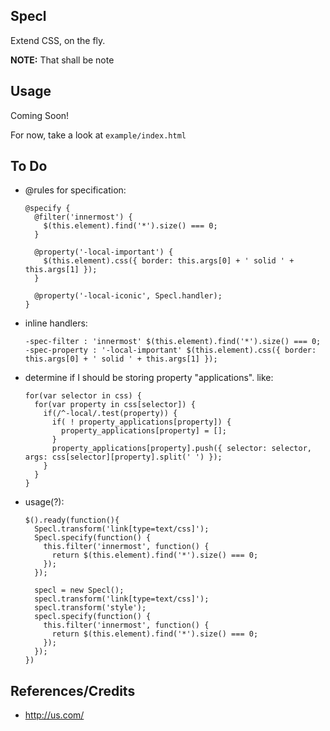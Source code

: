 Specl
--------------------------------------------------------------------------------

Extend CSS, on the fly.

**NOTE:**
That shall be note


Usage
--------------------------------------------------------------------------------

Coming Soon!

For now, take a look at `example/index.html`


To Do
--------------------------------------------------------------------------------

  * @rules for specification:

        @specify {
          @filter('innermost') {
            $(this.element).find('*').size() === 0;
          }

          @property('-local-important') {
            $(this.element).css({ border: this.args[0] + ' solid ' + this.args[1] });
          }

          @property('-local-iconic', Specl.handler);
        }

  * inline handlers:
  
        -spec-filter : 'innermost' $(this.element).find('*').size() === 0;
        -spec-property : '-local-important' $(this.element).css({ border: this.args[0] + ' solid ' + this.args[1] });
  
  * determine if I should be storing property "applications". like:

        for(var selector in css) {
          for(var property in css[selector]) {
            if(/^-local/.test(property)) {
              if( ! property_applications[property]) {
                property_applications[property] = [];
              }
              property_applications[property].push({ selector: selector, args: css[selector][property].split(' ') });
            }
          }
        }
  
  * usage(?):

        $().ready(function(){
          Specl.transform('link[type=text/css]');
          Specl.specify(function() {
            this.filter('innermost', function() {
              return $(this.element).find('*').size() === 0;
            });
          });

          specl = new Specl();
          specl.transform('link[type=text/css]');
          specl.transform('style');
          specl.specify(function() {
            this.filter('innermost', function() {
              return $(this.element).find('*').size() === 0;
            });
          });
        })


References/Credits
--------------------------------------------------------------------------------

  * http://us.com/
